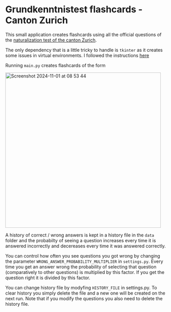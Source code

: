 # Grundkenntnistest flashcards - Canton Zurich

This small application creates flashcards using all the official questions of the [naturalization test of the canton Zurich](https://www.zh.ch/de/migration-integration/einbuergerung/grundkenntnistest.html).

The only dependency that is a little tricky to handle is `tkinter` as it creates some issues in virtual environments. I followed the instructions [here](https://dev.to/xshapira/using-tkinter-with-pyenv-a-simple-two-step-guide-hh5)

Running `main.py` creates flashcards of the form

<img width="484" alt="Screenshot 2024-11-01 at 08 53 44" src="https://github.com/user-attachments/assets/a34b56bb-d8b0-4e6a-a2ea-39acf6a9db02">

A history of correct / wrong answers is kept in a history file in the `data` folder and the probabilty of seeing a question increases every time it is answered incorrectly and decereases every time it was answered correctly.

You can control how often you see questions you got wrong by changing the parameter `WRONG_ANSWER_PROBABILITY_MULTIPLIER` in `settings.py`. Every time you get an answer wrong the probability of selecting that question (comparatively to other questions) is multiplied by this factor. If you get the question right it is divided by this factor.

You can change history file by modyfing `HISTORY_FILE` in settings.py. To clear history you simply delete the file and a new one will be created on the next run. Note that if you modify the questions you also need to delete the history file.








